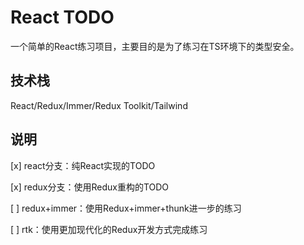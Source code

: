 # React TODO

一个简单的React练习项目，主要目的是为了练习在TS环境下的类型安全。

## 技术栈

React/Redux/Immer/Redux Toolkit/Tailwind

## 说明

[x] react分支：纯React实现的TODO

[x] redux分支：使用Redux重构的TODO

[ ] redux+immer：使用Redux+immer+thunk进一步的练习

[ ] rtk：使用更加现代化的Redux开发方式完成练习